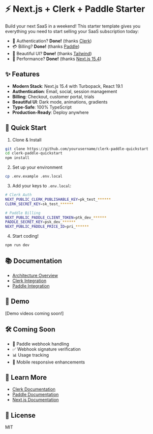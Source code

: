 # ⚡️ Next.js + Clerk + Paddle Starter

Build your next SaaS in a weekend! This starter template gives you everything you need to start selling your SaaS subscription today:

- 🔐 Authentication? **Done!** (thanks [Clerk](https://clerk.com))
- 💳 Billing? **Done!** (thanks [Paddle](https://paddle.com))
- 🎨 Beautiful UI? **Done!** (thanks [Tailwind](https://tailwindcss.com))
- 🚀 Performance? **Done!** (thanks [Next.js 15.4](https://nextjs.org))

## ✨ Features

- **Modern Stack**: Next.js 15.4 with Turbopack, React 19.1
- **Authentication**: Email, social, session management
- **Billing**: Checkout, customer portal, trials
- **Beautiful UI**: Dark mode, animations, gradients
- **Type-Safe**: 100% TypeScript
- **Production-Ready**: Deploy anywhere

## 🚀 Quick Start

1. Clone & Install
```bash
git clone https://github.com/yourusername/clerk-paddle-quickstart
cd clerk-paddle-quickstart
npm install
```

2. Set up your environment
```bash
cp .env.example .env.local
```

3. Add your keys to `.env.local`:
```bash
# Clerk Auth
NEXT_PUBLIC_CLERK_PUBLISHABLE_KEY=pk_test_******
CLERK_SECRET_KEY=sk_test_******

# Paddle Billing
NEXT_PUBLIC_PADDLE_CLIENT_TOKEN=ptk_dev_******
PADDLE_SECRET_KEY=psk_dev_******
NEXT_PUBLIC_PADDLE_PRICE_ID=pri_******
```

4. Start coding!
```bash
npm run dev
```

## 📚 Documentation

- [Architecture Overview](docs/architecture.md)
- [Clerk Integration](docs/clerk.md)
- [Paddle Integration](docs/paddle.md)

## 🎥 Demo

[Demo videos coming soon!]

## 🛠 Coming Soon

- 🔄 Paddle webhook handling
- ✅ Webhook signature verification
- 📊 Usage tracking
- 📱 Mobile responsive enhancements

## 📖 Learn More

- [Clerk Documentation](https://clerk.com/docs)
- [Paddle Documentation](https://paddle.com/docs)
- [Next.js Documentation](https://nextjs.org/docs)

## 📝 License

MIT
